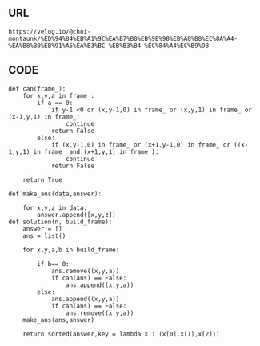 ## URL
    https://velog.io/@choi-montaunk/%ED%94%84%EB%A1%9C%EA%B7%B8%EB%9E%98%EB%A8%B8%EC%8A%A4-%EA%B8%B0%EB%91%A5%EA%B3%BC-%EB%B3%B4-%EC%84%A4%EC%B9%98
    
## CODE

    def can(frame_):
        for x,y,a in frame_:
            if a == 0:
                if y-1 <0 or (x,y-1,0) in frame_ or (x,y,1) in frame_ or (x-1,y,1) in frame_:
                    continue
                return False
            else:
                if (x,y-1,0) in frame_ or (x+1,y-1,0) in frame_ or ((x-1,y,1) in frame_ and (x+1,y,1) in frame_):
                    continue
                return False

        return True

    def make_ans(data,answer):

        for x,y,z in data:
            answer.append([x,y,z])
    def solution(n, build_frame):
        answer = []
        ans = list()

        for x,y,a,b in build_frame:

            if b== 0:
                ans.remove((x,y,a))
                if can(ans) == False:
                    ans.append((x,y,a))
            else:
                ans.append((x,y,a))
                if can(ans) == False:
                    ans.remove((x,y,a))
        make_ans(ans,answer)

        return sorted(answer,key = lambda x : (x[0],x[1],x[2]))

